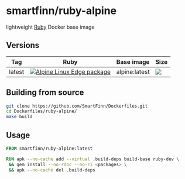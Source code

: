 # smartfinn/ruby-alpine

lightweight [Ruby](http://www.ruby-lang.org) Docker base image

## Versions

| Tag    | Ruby | Base image | Size |
|--------|------|------------|------|
| latest | [![Alpine Linux Edge package](https://repology.org/badge/version-only-for-repo/alpine_edge/ruby.svg)](https://repology.org/project/ruby/versions) | alpine:latest | [![](https://images.microbadger.com/badges/image/smartfinn/ruby-alpine.svg)](https://microbadger.com/images/smartfinn/ruby-alpine "Get your own image badge on microbadger.com") |

## Building from source

```sh
git clone https://github.com/SmartFinn/Dockerfiles.git
cd Dockerfiles/ruby-alpine/
make build
```

## Usage

```dockerfile
FROM smartfinn/ruby-alpine:latest

RUN apk --no-cache add --virtual .build-deps build-base ruby-dev \
 && gem install --no-rdoc --no-ri <packages> \
 && apk --no-cache del .build-deps
```
